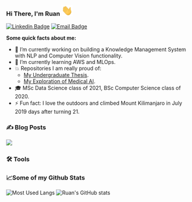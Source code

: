 ### Hi There, I'm Ruan <img src="wave.gif" width="30px">
[![Linkedin Badge](https://img.shields.io/badge/LinkedIn-0077B5?style=for-the-badge&logo=linkedin&logoColor=white)](https://linkedin.com/in/ruan-van-schalkwyk-800a65150)
[![Email Badge](https://img.shields.io/badge/Gmail-D14836?style=for-the-badge&logo=gmail&logoColor=white)](ruanvans1@gmail.com)



**Some quick facts about me:** 
- 🔭 I’m currently working on building a Knowledge Management System with NLP and Computer Vision functionality. 
- 🌱 I’m currently learning AWS and MLOps. 
- 💥 Repositories I am really proud of:
    -    [My Undergraduate Thesis](https://github.com/Ruanvans/GAN-time-series-implementation). 
    -    [My Exploration of Medical AI](https://github.com/Ruanvans/ECG-classification-using-deep-learning).
- 🎓 MSc Data Science class of 2021, BSc Computer Science class of 2020. 
- ⚡ Fun fact: I love the outdoors and climbed Mount Kilimanjaro in July 2019 days after turning 21. 

### ✍️ Blog Posts
![](https://img.shields.io/badge/Code-Python-informational?style=flat&logo=python&logoColor=white&color=32CD32)

### 🛠️ Tools

### 📈Some of my Github Stats
![Most Used Langs](https://github-readme-stats.vercel.app/api/top-langs/?username=Ruanvans&show_icons=true&theme=chartreuse-dark)
![Ruan's GitHub stats](https://github-readme-stats.vercel.app/api?username=Ruanvans&show_icons=true&theme=chartreuse-dark)

